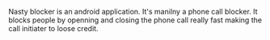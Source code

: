 Nasty blocker is an android application.
It's manilny a phone call blocker.
It blocks people by openning and closing the phone call really fast making
the call initiater to loose credit.
